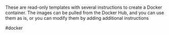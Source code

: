 These are read-only templates with several instructions to create
a Docker container. The images can be pulled from the Docker Hub, and you
can use them as is, or you can modify them by adding additional instructions

#docker 